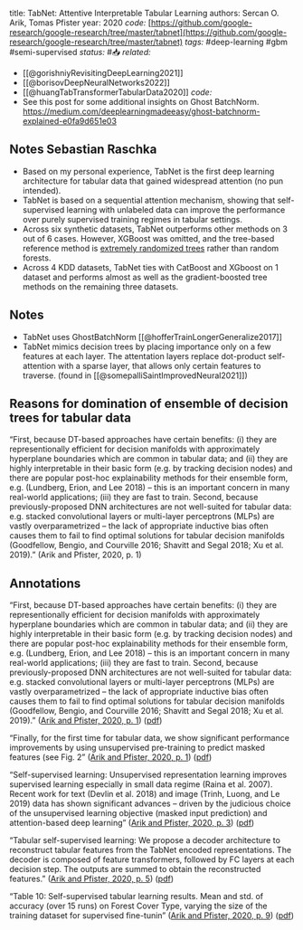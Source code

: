 
title: TabNet: Attentive Interpretable Tabular Learning
authors: Sercan O. Arik, Tomas Pfister
year: 2020
*code:* [https://github.com/google-research/google-research/tree/master/tabnet](https://github.com/google-research/google-research/tree/master/tabnet)
*tags:* #deep-learning #gbm #semi-supervised
*status:* #📥
*related:* 
- [[@gorishniyRevisitingDeepLearning2021]]
- [[@borisovDeepNeuralNetworks2022]]
- [[@huangTabTransformerTabularData2020]]
*code:*
 - See this post for some additional insights on Ghost BatchNorm. https://medium.com/deeplearningmadeeasy/ghost-batchnorm-explained-e0fa9d651e03
## Notes Sebastian Raschka
- Based on my personal experience, TabNet is the first deep learning architecture for tabular data that gained widespread attention (no pun intended).
- TabNet is based on a sequential attention mechanism, showing that self-supervised learning with unlabeled data can improve the performance over purely supervised training regimes in tabular settings.
- Across six synthetic datasets, TabNet outperforms other methods on 3 out of 6 cases. However, XGBoost was omitted, and the tree-based reference method is [extremely randomized trees](https://link.springer.com/article/10.1007/s10994-006-6226-1) rather than random forests.
- Across 4 KDD datasets, TabNet ties with CatBoost and XGboost on 1 dataset and performs almost as well as the gradient-boosted tree methods on the remaining three datasets.

## Notes
- TabNet uses GhostBatchNorm [[@hofferTrainLongerGeneralize2017]]
- TabNet mimics decision trees by placing importance only on a few features at each layer. The attentation layers replace dot-product self-attention with a sparse layer, that allows only certain features to traverse. (found in [[@somepalliSaintImprovedNeural2021]])

## Reasons for domination of ensemble of decision trees for tabular data
“First, because DT-based approaches have certain benefits: (i) they are representionally efficient for decision manifolds with approximately hyperplane boundaries which are common in tabular data; and (ii) they are highly interpretable in their basic form (e.g. by tracking decision nodes) and there are popular post-hoc explainability methods for their ensemble form, e.g. (Lundberg, Erion, and Lee 2018) – this is an important concern in many real-world applications; (iii) they are fast to train. Second, because previously-proposed DNN architectures are not well-suited for tabular data: e.g. stacked convolutional layers or multi-layer perceptrons (MLPs) are vastly overparametrized – the lack of appropriate inductive bias often causes them to fail to find optimal solutions for tabular decision manifolds (Goodfellow, Bengio, and Courville 2016; Shavitt and Segal 2018; Xu et al. 2019).” (Arik and Pfister, 2020, p. 1)


## Annotations
“First, because DT-based approaches have certain benefits: (i) they are representionally efficient for decision manifolds with approximately hyperplane boundaries which are common in tabular data; and (ii) they are highly interpretable in their basic form (e.g. by tracking decision nodes) and there are popular post-hoc explainability methods for their ensemble form, e.g. (Lundberg, Erion, and Lee 2018) – this is an important concern in many real-world applications; (iii) they are fast to train. Second, because previously-proposed DNN architectures are not well-suited for tabular data: e.g. stacked convolutional layers or multi-layer perceptrons (MLPs) are vastly overparametrized – the lack of appropriate inductive bias often causes them to fail to find optimal solutions for tabular decision manifolds (Goodfellow, Bengio, and Courville 2016; Shavitt and Segal 2018; Xu et al. 2019).” ([Arik and Pfister, 2020, p. 1](zotero://select/library/items/EH5DCRUW)) ([pdf](zotero://open-pdf/library/items/TPDKX93V?page=1&annotation=ZFASIUHV))

“Finally, for the first time for tabular data, we show significant performance improvements by using unsupervised pre-training to predict masked features (see Fig. 2” ([Arik and Pfister, 2020, p. 1](zotero://select/library/items/EH5DCRUW)) ([pdf](zotero://open-pdf/library/items/TPDKX93V?page=1&annotation=X5WBP7CA))

“Self-supervised learning: Unsupervised representation learning improves supervised learning especially in small data regime (Raina et al. 2007). Recent work for text (Devlin et al. 2018) and image (Trinh, Luong, and Le 2019) data has shown significant advances – driven by the judicious choice of the unsupervised learning objective (masked input prediction) and attention-based deep learning” ([Arik and Pfister, 2020, p. 3](zotero://select/library/items/EH5DCRUW)) ([pdf](zotero://open-pdf/library/items/TPDKX93V?page=3&annotation=B6TI27FJ))

“Tabular self-supervised learning: We propose a decoder architecture to reconstruct tabular features from the TabNet encoded representations. The decoder is composed of feature transformers, followed by FC layers at each decision step. The outputs are summed to obtain the reconstructed features.” ([Arik and Pfister, 2020, p. 5](zotero://select/library/items/EH5DCRUW)) ([pdf](zotero://open-pdf/library/items/TPDKX93V?page=5&annotation=3QTDAR2A))

“Table 10: Self-supervised tabular learning results. Mean and std. of accuracy (over 15 runs) on Forest Cover Type, varying the size of the training dataset for supervised fine-tunin” ([Arik and Pfister, 2020, p. 9](zotero://select/library/items/EH5DCRUW)) ([pdf](zotero://open-pdf/library/items/TPDKX93V?page=9&annotation=IAGMU4FT))
